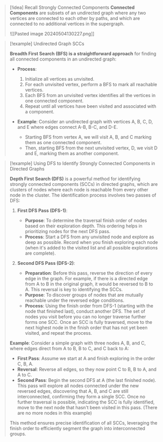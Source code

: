 
> [!idea] Recall Strongly Connected Components
> **Connected Components** are subsets of an undirected graph where any two vertices are connected to each other by paths, and which are connected to no additional vertices in the supergraph. 
> 
> ![[Pasted image 20240504130227.png]]
 

> [!example] Undirected Graph SCCs
>
> 
>
> **Breadth First Search (BFS) is a straightforward approach** for finding all connected components in an undirected graph:
>
> - **Process**:
>    1. Initialize all vertices as unvisited.
>    2. For each unvisited vertex, perform a BFS to mark all reachable vertices.
>    3. Each BFS from an unvisited vertex identifies all the vertices in one connected component.
>    4. Repeat until all vertices have been visited and associated with a component.
>
> - **Example**: Consider an undirected graph with vertices A, B, C, D, and E where edges connect A-B, B-C, and D-E.
>    - Starting BFS from vertex A, we will visit A, B, and C marking them as one connected component.
>    - Then, starting BFS from the next unvisited vertex, D, we visit D and E, marking them as another component.


> [!example] Using DFS to Identify Strongly Connected Components in Directed Graphs
>
> **Depth First Search (DFS)** is a powerful method for identifying strongly connected components (SCCs) in directed graphs, which are clusters of nodes where each node is reachable from every other node in the cluster. The identification process involves two passes of DFS:
>
> 1. **First DFS Pass (DFS-1)**:
>    - **Purpose**: To determine the traversal finish order of nodes based on their exploration depth. This ordering helps in prioritizing nodes for the next DFS pass.
>    - **Process**: Start a DFS from any unvisited node and explore as deep as possible. Record when you finish exploring each node (when it's added to the visited list and all possible explorations are complete).
>
> 2. **Second DFS Pass (DFS-2)**:
>    - **Preparation**: Before this pass, reverse the direction of every edge in the graph. For example, if there is a directed edge from A to B in the original graph, it would be reversed to B to A. This reversal is key to identifying the SCCs.
>    - **Purpose**: To discover groups of nodes that are mutually reachable under the reversed edge conditions.
>    - **Process**: Using the finish order from DFS-1 (starting with the node that finished last), conduct another DFS. The set of nodes you visit before you can no longer traverse further forms one SCC. Once an SCC is fully traversed, move to the next highest node in the finish order that has not yet been visited, and repeat the process.
>
> **Example**: Consider a simple graph with three nodes A, B, and C, where edges direct from A to B, B to C, and C back to A:
> - **First Pass**: Assume we start at A and finish exploring in the order C, B, A.
> - **Reversal**: Reverse all edges, so they now point C to B, B to A, and A to C.
> - **Second Pass**: Begin the second DFS at A (the last finished node). This pass will explore all nodes connected under the new reversed edges, discovering that A, B, and C are still interconnected, confirming they form a single SCC. Once no further traversal is possible, indicating the SCC is fully identified, move to the next node that hasn't been visited in this pass. (There are no more nodes in this example)
>
> This method ensures precise identification of all SCCs, leveraging the finish order to efficiently segment the graph into interconnected groups.


